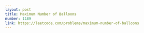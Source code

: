 ```yaml
---
layout: post
title: Maximum Number of Balloons
number: 1189
link: https://leetcode.com/problems/maximum-number-of-balloons
---
```

